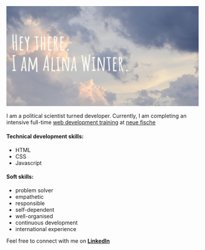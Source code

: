<!--
**alinawinter/alinawinter** is a ✨ _special_ ✨ repository because its `README.md` (this file) appears on your GitHub profile.

Here are some ideas to get you started:

- 🔭 I’m currently working on ...
- 🌱 I’m currently learning ...
- 👯 I’m looking to collaborate on ...
- 🤔 I’m looking for help with ...
- 💬 Ask me about ...
- 📫 How to reach me: ...
- 😄 Pronouns: ...
- ⚡ Fun fact: ...

an interesting text / description about yourself,
a link to a picture / gif,
a list or table.

 good commit message is an art form in itself. Try to stick to the following rules:

Be short and descriptive
Always use english
The first word should be a verb: "add", "fix", "remove", etc.
Use imperative and present tense: "add shop page" instead of "added shop page"
Do not end your commit message with a period
When in doubt, describe why you did something instead of how: "fix typo" instead of "replaced the letter a with an e in the second word"


-->

![](images/banner.jpg)

I am a political scientist turned developer. Currently, I am completing an intensive full-time [web development training](https://www.neuefische.de/en/bootcamp/web-development) at [neue fische](https://www.neuefische.de/)

#### Technical development skills:
- HTML
- CSS
- Javascript

#### Soft skills:
- problem solver
- empathetic
- responsible
- self-dependent
- well-organised
- continuous development
- international experience

Feel free to connect with me on **[LinkedIn](https://www.linkedin.com/in/alina-winter-b404a6182/)**
